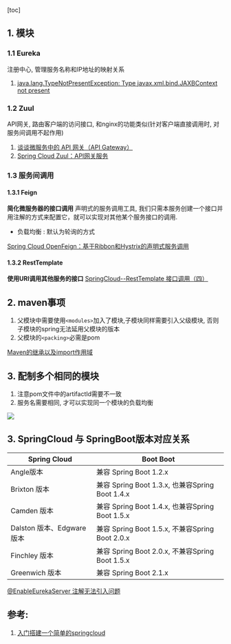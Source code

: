 [toc]

## 1. 模块

### 1.1 Eureka

注册中心, 管理服务名称和IP地址的映射关系

1. [java.lang.TypeNotPresentException: Type javax.xml.bind.JAXBContext not present](https://www.jianshu.com/p/65d9d0d50521)

### 1.2 Zuul

API网关, 路由客户端的访问接口, 和nginx的功能类似(针对客户端直接调用时, 对服务间调用不起作用)

1. [谈谈微服务中的 API 网关（API Gateway）](https://www.cnblogs.com/savorboard/p/api-gateway.html)
2. [Spring Cloud Zuul：API网关服务](https://juejin.im/post/5d9f2dea6fb9a04e3e724067)

### 1.3 服务间调用

#### 1.3.1 Feign

**简化微服务器的接口调用**
声明式的服务调用工具, 我们只需本服务创建一个接口并用注解的方式来配置它，就可以实现对其他某个服务接口的调用.

* 负载均衡 : 默认为轮询的方式

[Spring Cloud OpenFeign：基于Ribbon和Hystrix的声明式服务调用](https://juejin.im/post/5d9c85c3e51d45782c23fab6)


#### 1.3.2 RestTemplate

**使用URl调用其他服务的接口**
[SpringCloud--RestTemplate 接口调用（四）](https://www.jianshu.com/p/9f2ffa41f6f1)

## 2. maven事项

1. 父模块中需要使用`<modules>`加入了模块,子模块同样需要引入父级模块, 否则子模块的spring无法延用父模块的版本
2. 父模块的`<packing>`必需是pom

[Maven的继承以及import作用域](https://www.cnblogs.com/techroad4ca/p/6512591.html)

## 3. 配制多个相同的模块

1. 注意pom文件中的artifactId需要不一致
2. 服务名需要相同, 才可以实现同一个模块的负载均衡

![](https://mynoteimg.oss-cn-beijing.aliyuncs.com/20200605230154.png)

## 3. SpringCloud 与 SpringBoot版本对应关系

| Spring Cloud               | Boot Boot                                       |
|----------------------------|-------------------------------------------------|
| Angle版本                  | 兼容 Spring Boot 1.2.x                          |
| Brixton 版本               | 兼容 Spring Boot 1.3.x, 也兼容Spring Boot 1.4.x |
| Camden 版本                | 兼容 Spring Boot 1.4.x, 也兼容Spring Boot 1.5.x |
| Dalston 版本、Edgware 版本 | 兼容 Spring Boot 1.5.x, 不兼容Spring Boot 2.0.x |
| Finchley 版本              | 兼容 Spring Boot 2.0.x, 不兼容Spring Boot 1.5.x |
| Greenwich 版本             | 兼容 Spring Boot 2.1.x                          |

[@EnableEurekaServer 注解无法引入问题](https://blog.csdn.net/zjhcxdj/article/details/102917380)

## 参考:

1. [入门搭建一个简单的springcloud](https://www.cnblogs.com/WonderfulU/p/12192384.html)